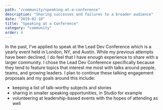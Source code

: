 ```yaml
---
path: "/community/speaking-at-a-conference"
description: "Sharing successes and failures to a broader audience"
date: "2019-02-10"
title: "Speaking at a Conference"
category: "community"
order: 4
---
```


In the past, I've applied to speak at the Lead Dev Conference which is a yearly event held in London, NY, and Austin. While my previous attempts have been declined, I do feel that I have enough experience to share with a larger community. I chose the Lead Dev Conference specifically because they tend to feature topics that interest me most with talks around people, teams, and growing leaders. I plan to continue these talking engagement proposals and my goals around this include:  

  - keeping a list of talk-worthy subjects and stories
  - sharing in smaller speaking opportunities, in Studio for example
  - volunteering at leadership-based events with the hopes of attending as well

